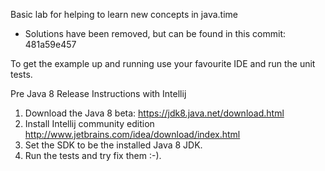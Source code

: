 Basic lab for helping to learn new concepts in java.time

- Solutions have been removed, but can be found in this commit: 481a59e457

To get the example up and running use your favourite IDE and run the unit tests.

Pre Java 8 Release Instructions with Intellij

1. Download the Java 8 beta: https://jdk8.java.net/download.html
1. Install Intellij community edition http://www.jetbrains.com/idea/download/index.html
1. Set the SDK to be the installed Java 8 JDK.
1. Run the tests and try fix them :-).
